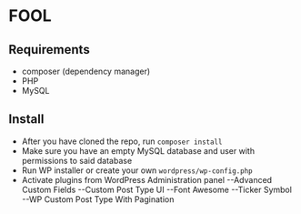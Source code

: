 # FOOL

## Requirements
- composer (dependency manager)
- PHP
- MySQL 

## Install
- After you have cloned the repo, run `composer install`
- Make sure you have an empty MySQL database and user with permissions to said database
- Run WP installer or create your own `wordpress/wp-config.php`
- Activate plugins from WordPress Administration panel
--Advanced Custom Fields
--Custom Post Type UI
--Font Awesome
--Ticker Symbol
--WP Custom Post Type With Pagination
